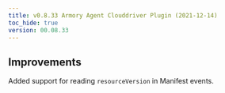 ```yaml
---
title: v0.8.33 Armory Agent Clouddriver Plugin (2021-12-14)
toc_hide: true
version: 00.08.33
---
```


## Improvements

Added support for reading `resourceVersion` in Manifest events.

